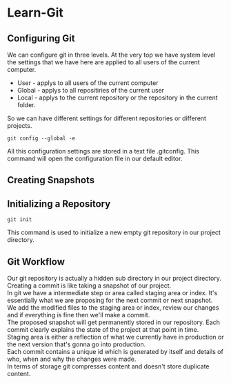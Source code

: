 # Learn-Git

## Configuring Git

We can configure git in three levels. At the very top we have system level the settings that we have here are applied to all users of the current computer.

* User - applys to all users of the current computer
* Global - applys to all repositiries of the current user
* Local - applys to the current repository or the repository in the current folder.

So we can have different settings for different repositories or different projects.

```console
git config --global -e
```
All this configuration settings are stored in a text file .gitconfig. This command will open the configuration file in our default editor.

## Creating Snapshots

## Initializing a Repository

```console
git init
```
This command is used to initialize a new empty git repository in our project directory.

## Git Workflow

Our git repository is actually a hidden sub directory in our project directory. Creating a commit is like taking a snapshot of our project.  
In git we have a intermediate step or area called staging area or index. It's essentially what we are proposing for the next commit or next snapshot.  
We add the modified files to the staging area or index, review our changes and if everything is fine then we'll make a commit.  
The proposed snapshot will get permanently stored in our repository. Each commit clearly explains the state of the project at that point in time.  
Staging area is either a reflection of what we currently have in production or the next version that's gonna go into production.  
Each commit contains a unique id which is generated by itself and details of who, when and why the changes were made.  
In terms of storage git compresses content and doesn't store duplicate content.
